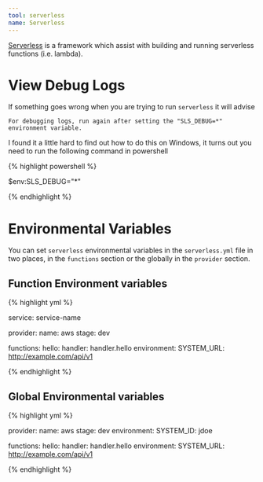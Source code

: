 ```yaml
---
tool: serverless
name: Serverless
--- 
```


[Serverless](https://serverless.com) is a framework which assist with building and running serverless functions (i.e. lambda).
<!--more-->
# View Debug Logs

If something goes wrong when you are trying to run `serverless` it will advise 

`For debugging logs, run again after setting the "SLS_DEBUG=*" environment variable.`

I found it a little hard to find out how to do this on Windows, it turns out you need to run the following command in powershell

{% highlight powershell %}

   $env:SLS_DEBUG="*"
   
{% endhighlight %}

# Environmental Variables

You can set `serverless` environmental variables in the `serverless.yml` file in two places, in the `functions` section or the globally in the `provider` section.

## Function Environment variables

{% highlight yml %}

   service: service-name

   provider:
   name: aws
   stage: dev

   functions:
   hello:
      handler: handler.hello
      environment:
         SYSTEM_URL: http://example.com/api/v1

{% endhighlight %}

## Global Environmental variables


{% highlight yml %}

provider:
  name: aws
  stage: dev
  environment:
    SYSTEM_ID: jdoe

functions:
  hello:
    handler: handler.hello
    environment:
      SYSTEM_URL: http://example.com/api/v1

{% endhighlight %}
